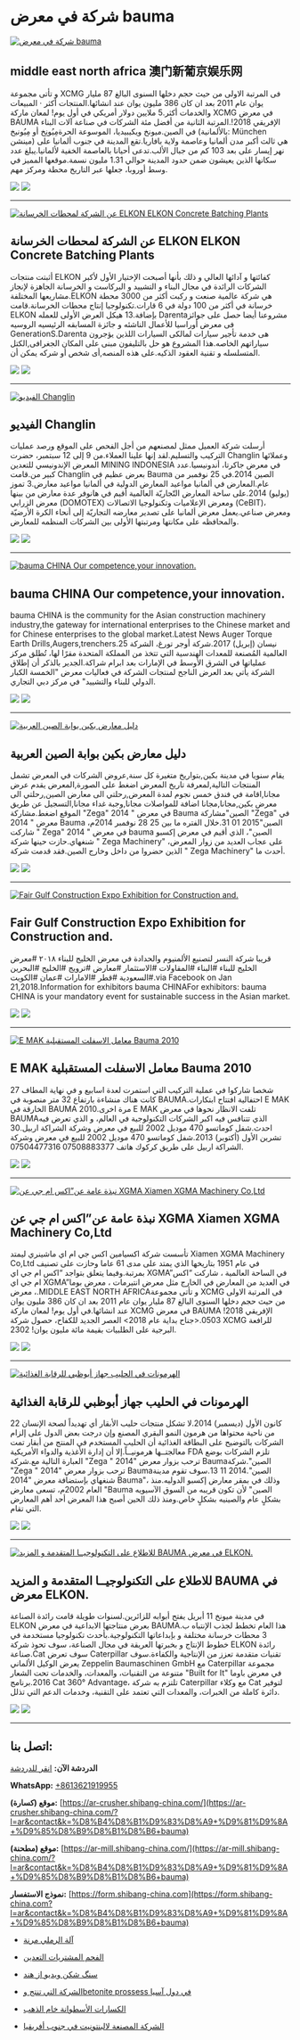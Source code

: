 # شركة في معرض bauma

<a href="https://swt.shibang-china.com/?l=ar&img&k=%D8%B4%D8%B1%D9%83%D8%A9+%D9%81%D9%8A+%D9%85%D8%B9%D8%B1%D8%B6+bauma" target="_blank">![شركة في معرض bauma](http://static.shibang-china.com/all-800x300/844.jpg)</a>

## middle east north africa 澳门新葡京娱乐网
و تأتى مجموعة XCMG فى المرتبة الاولى من حيث حجم دخلها السنوى البالغ 87 مليار يوان عام 2011 بعد ان كان 386 مليون يوان عند انشائها.المنتجات أكثر &middot; المبيعات والخدمات أكثر.5 ملايين دولار أمريكي في أول يوم! لمعان ماركة XCMG في معرض BAUMA الإفريقي 2018!.المرتبة الثانية من أفضل مئة الشركات في صناعة آلات البناء في الصين.ميونخ ويكيبيديا، الموسوعة الحرةمِيُونِخ أو مِيُونيخ (بالألمانية: München مينشن) هي ثالث أكبر مدن ألمانيا وعاصمة ولاية بافاريا.تقع المدينة في جنوب ألمانيا على نهر إيسار على بعد 103 كم من جبال الألب.تدعى أحيانا بالعاصمة الخفية لألمانيا.يبلغ عدد سكانها الذين يعيشون ضمن حدود المدينة حوالي 1.31 مليون نسمة.موقعها المميز في وسط أوروبا، جعلها عبر التاريخ محطة ومركز مهم.


<a href="https://whatsapp.shibangsoft.com/WhatsApp.php" target="_blank" title="WhatsApp">![](http://static.shibang-china.com/icon/whatsapp.png)</a> <a href="https://swt.shibang-china.com/?l=ar&icon&k=%D8%B4%D8%B1%D9%83%D8%A9+%D9%81%D9%8A+%D9%85%D8%B9%D8%B1%D8%B6+bauma" target="_blank">![](http://static.shibang-china.com/icon/chat-ar.png)</a>

---

<a href="https://swt.shibang-china.com/?l=ar&img&k=%D8%B4%D8%B1%D9%83%D8%A9+%D9%81%D9%8A+%D9%85%D8%B9%D8%B1%D8%B6+bauma" target="_blank">![عن الشركة لمحطات الخرسانة ELKON ELKON Concrete Batching Plants](http://static.shibang-china.com/all-800x300/578.jpg)</a>

## عن الشركة لمحطات الخرسانة ELKON ELKON Concrete Batching Plants
أثبتت منتجات ELKON كفائتها و آدائها العالي و ذلك بأنها أصبحت الإختيار الأول لأكبر الشركات الرائدة في مجال البناء و التشييد و البركاست و الخرسانة الجاهزة لإنجاز مشاريعها المختلفة.ELKON هي شركة عالمية صنعت و ركبت أكثر من 3000 محطة خرسانة في أكثر من 100 دولة في 6 قارات.تكنولوجيا إنتاج محطات الخرسانة.قامت ELKON بإضافة.13 هيكل العرض الأولى للعمله Darentaمشروعنا أيضا حصل على جوائز فى معرض أوراسيا للأعمال الناشئه و جائزة المسابقه الرئيسيه الروسيه GenerationS.Darenta هى خدمة تأجير سيارات لمالكى السيارات اللذين يؤجرون سياراتهم الخاصه.هذا المشروع هو حل بالتليفون مبنى على المكان الجغرافى,الكتل المتسلسله و تقنية العقود الذكيه.على هذه المنصه,أى شخص أو شركه يمكن أن.


<a href="https://whatsapp.shibangsoft.com/WhatsApp.php" target="_blank" title="WhatsApp">![](http://static.shibang-china.com/icon/whatsapp.png)</a> <a href="https://swt.shibang-china.com/?l=ar&icon&k=%D8%B4%D8%B1%D9%83%D8%A9+%D9%81%D9%8A+%D9%85%D8%B9%D8%B1%D8%B6+bauma" target="_blank">![](http://static.shibang-china.com/icon/chat-ar.png)</a>

---

<a href="https://swt.shibang-china.com/?l=ar&img&k=%D8%B4%D8%B1%D9%83%D8%A9+%D9%81%D9%8A+%D9%85%D8%B9%D8%B1%D8%B6+bauma" target="_blank">![الفيديو Changlin](http://static.shibang-china.com/all-800x300/46.jpg)</a>

## الفيديو Changlin
أرسلت شركة العميل ممثل لمصنعهم من أجل الفحص على الموقع ورصد عمليات التركيب والتسليم.لقد إنها علينا العملاء.من 9 إلى 12 سبتمبر، حضرت Changlin وعملائها المعرض الإندونيسي للتعدين MINING INDONESIA في معرض جاكرتا، أندونيسيا.عدد كبير من.قامت Changlin بعرض عظيم في Bauma الصين 2014.في 25 نوفمبر من عام.المعارض في ألمانيا مواعيد المعارض الدولية في ألمانيا مواعيد معارض.3 تموز (يوليو) 2014.على ساحة المعارض التّجاريّة العالمية أقيم في هانوفر عدة معارض من بينها معرض الزرابي (DOMOTEX) ومعرض الإعلاميات وتكنولوجيا الاتصالات (CeBIT)، ومعرض صناعي.يعمل معرض ألمانيا على تصدير معارضه التجاريّة إلى أنحاء الكرة الأرضيّة والمحافظه على مكانتها ومرتبتها الأولى بين الشركات المنظمه للمعارض.


<a href="https://whatsapp.shibangsoft.com/WhatsApp.php" target="_blank" title="WhatsApp">![](http://static.shibang-china.com/icon/whatsapp.png)</a> <a href="https://swt.shibang-china.com/?l=ar&icon&k=%D8%B4%D8%B1%D9%83%D8%A9+%D9%81%D9%8A+%D9%85%D8%B9%D8%B1%D8%B6+bauma" target="_blank">![](http://static.shibang-china.com/icon/chat-ar.png)</a>

---

<a href="https://swt.shibang-china.com/?l=ar&img&k=%D8%B4%D8%B1%D9%83%D8%A9+%D9%81%D9%8A+%D9%85%D8%B9%D8%B1%D8%B6+bauma" target="_blank">![bauma CHINA Our competence,your innovation.](http://static.shibang-china.com/all-800x300/941.jpg)</a>

## bauma CHINA Our competence,your innovation.
bauma CHINA is the community for the Asian construction machinery industry,the gateway for international enterprises to the Chinese market and for Chinese enterprises to the global market.Latest News Auger Torque Earth Drills,Augers,trenchers.25 نيسان (إبريل) 2017.شركة أوجر تورغ، الشركة العالمية المُصنعة للمعدات الهندسية التي تتخذ من المملكة المتحدة مقرًا لها، تُطلق مركز عملياتها في الشرق الأوسط في الإمارات بعد ابرام شراكة.الجدير بالذكر أن إطلاق الشركة يأتي بعد العرض الناجح لمنتجات الشركة في فعاليات معرض &quot;الخمسة الكبار الدولي للبناء والتشييد&quot; في مركز دبي التجاري.


<a href="https://whatsapp.shibangsoft.com/WhatsApp.php" target="_blank" title="WhatsApp">![](http://static.shibang-china.com/icon/whatsapp.png)</a> <a href="https://swt.shibang-china.com/?l=ar&icon&k=%D8%B4%D8%B1%D9%83%D8%A9+%D9%81%D9%8A+%D9%85%D8%B9%D8%B1%D8%B6+bauma" target="_blank">![](http://static.shibang-china.com/icon/chat-ar.png)</a>

---

<a href="https://swt.shibang-china.com/?l=ar&img&k=%D8%B4%D8%B1%D9%83%D8%A9+%D9%81%D9%8A+%D9%85%D8%B9%D8%B1%D8%B6+bauma" target="_blank">![دليل معارض بكين بوابة الصين العربية](http://static.shibang-china.com/all-800x300/1011.jpg)</a>

## دليل معارض بكين بوابة الصين العربية
يقام سنويا في مدينة بكين,بتواريخ متغيرة كل سنة,عروض الشركات في المعرض تشمل المنتجات التالية,لمعرفة تاريخ المعرض اضغط على الصورة,المعرض يقدم عرض مجانا,اقامة في فندق خمس نجوم لمدة المعرض,رحلتي الى معارض الصين,رحلتي الى معرض بكين,مجانا,مجانا اضافة للمواصلات مجانا,وجبة غداء مجانا,التسجيل عن طريق الموقع اضغط.مشاركة &quot;Zega&quot; في معرض &quot; 2014 Bauma الصين&quot;مشاركة &quot;Zega&quot; في معرض &quot; 2014 Bauma الصين&quot;2015 01 31.خلال الفتره ما بين 25 28 نوفمبر 2014م، شاركت &quot; Zega&quot; في معرض &quot; 2014 bauma الصين&quot;، الذي أقيم في معرض إكسبو شنغهاي.حازت حينها شركة &quot; Zega Machinery&quot; على عجاب العديد من زوار المعرض، الذين حضروا من داخل وخارج الصين.فقد قدمت شركة &quot; Zega Machinery&quot; أحدث ما.


<a href="https://whatsapp.shibangsoft.com/WhatsApp.php" target="_blank" title="WhatsApp">![](http://static.shibang-china.com/icon/whatsapp.png)</a> <a href="https://swt.shibang-china.com/?l=ar&icon&k=%D8%B4%D8%B1%D9%83%D8%A9+%D9%81%D9%8A+%D9%85%D8%B9%D8%B1%D8%B6+bauma" target="_blank">![](http://static.shibang-china.com/icon/chat-ar.png)</a>

---

<a href="https://swt.shibang-china.com/?l=ar&img&k=%D8%B4%D8%B1%D9%83%D8%A9+%D9%81%D9%8A+%D9%85%D8%B9%D8%B1%D8%B6+bauma" target="_blank">![Fair Gulf Construction Expo Exhibition for Construction and.](http://static.shibang-china.com/all-800x300/1055.jpg)</a>

## Fair Gulf Construction Expo Exhibition for Construction and.
قريبا شركة النسر لتصنيع الألمنيوم والحدادة في معرض الخليج للبناء ٢٠١٨ #معرض الخليج للبناء #البناء #المقاولات #الاستثمار #معارض #ترويج #الخليج #البحرين #السعودية #قطر #الامارات #عمان #الكويت.via Facebook on Jan 21,2018.Information for exhibitors bauma CHINAFor exhibitors: bauma CHINA is your mandatory event for sustainable success in the Asian market.


<a href="https://whatsapp.shibangsoft.com/WhatsApp.php" target="_blank" title="WhatsApp">![](http://static.shibang-china.com/icon/whatsapp.png)</a> <a href="https://swt.shibang-china.com/?l=ar&icon&k=%D8%B4%D8%B1%D9%83%D8%A9+%D9%81%D9%8A+%D9%85%D8%B9%D8%B1%D8%B6+bauma" target="_blank">![](http://static.shibang-china.com/icon/chat-ar.png)</a>

---

<a href="https://swt.shibang-china.com/?l=ar&img&k=%D8%B4%D8%B1%D9%83%D8%A9+%D9%81%D9%8A+%D9%85%D8%B9%D8%B1%D8%B6+bauma" target="_blank">![E MAK معامل الاسفلت المستقبلية Bauma 2010](http://static.shibang-china.com/all-800x300/1327.jpg)</a>

## E MAK معامل الاسفلت المستقبلية Bauma 2010
27 شخصا شاركوا في عملية التركيب التي استمرت لعدة اسابيع و في نهاية المطاف كانت هناك منشاءة بارتفاع 32 متر منصوبة في BAUMA.احتفالية افتتاح ابتكارات E MAK الخارقة في BAUMA 2010.مرة اخرى E MAK تلفت الانظار نحوها في معرض BAUMAالذي تتنافس فيه اكبر الشركات التكنولوجية في العالم، و الذي تعرض فيه احدث.شفل كوماتسو 470 موديل 2002 للبيع في معرض وشركة الشراكة اربيل.30 تشرين الأول (أكتوبر) 2013.شفل كوماتسو 470 موديل 2002 للبيع في معرض وشركة الشراكة اربيل على طريق كركوك هاتف 07508883377 07504477316.


<a href="https://whatsapp.shibangsoft.com/WhatsApp.php" target="_blank" title="WhatsApp">![](http://static.shibang-china.com/icon/whatsapp.png)</a> <a href="https://swt.shibang-china.com/?l=ar&icon&k=%D8%B4%D8%B1%D9%83%D8%A9+%D9%81%D9%8A+%D9%85%D8%B9%D8%B1%D8%B6+bauma" target="_blank">![](http://static.shibang-china.com/icon/chat-ar.png)</a>

---

<a href="https://swt.shibang-china.com/?l=ar&img&k=%D8%B4%D8%B1%D9%83%D8%A9+%D9%81%D9%8A+%D9%85%D8%B9%D8%B1%D8%B6+bauma" target="_blank">![نبذة عامة عن”اكس ام جي عن XGMA Xiamen XGMA Machinery Co,Ltd](http://static.shibang-china.com/all-800x300/609.jpg)</a>

## نبذة عامة عن”اكس ام جي عن XGMA Xiamen XGMA Machinery Co,Ltd
تأسست شركة اكسيامين اكس جي ام اي ماشينري ليمتد Xiamen XGMA Machinery Co,Ltd في عام 1951 بتاريخها الذي يمتد على مدى 61 عاما وحازت على تصنيف بمرتبة.وفيما يتعلق بتواجد “اكس ام جي اي XGMA”في الساحة العالمية ، شاركت “اكس ام جي اي XGMA”في العديد من المعارض في الخارج مثل معرض انتيرمات ، معرض بوما ، معرض.MIDDLE EAST NORTH AFRICAو تأتى مجموعة XCMG فى المرتبة الاولى من حيث حجم دخلها السنوى البالغ 87 مليار يوان عام 2011 بعد ان كان 386 مليون يوان عند انشائها.في أول يوم! لمعان ماركة XCMG في معرض BAUMA الإفريقي 2018! 0503.&lt;جناح بداية عام 2018&gt; العصر الجديد للكفاح، حصول شركة XCMG للرافعة البرجية على الطلبيات بقيمة مائة مليون يوان! 2302.


<a href="https://whatsapp.shibangsoft.com/WhatsApp.php" target="_blank" title="WhatsApp">![](http://static.shibang-china.com/icon/whatsapp.png)</a> <a href="https://swt.shibang-china.com/?l=ar&icon&k=%D8%B4%D8%B1%D9%83%D8%A9+%D9%81%D9%8A+%D9%85%D8%B9%D8%B1%D8%B6+bauma" target="_blank">![](http://static.shibang-china.com/icon/chat-ar.png)</a>

---

<a href="https://swt.shibang-china.com/?l=ar&img&k=%D8%B4%D8%B1%D9%83%D8%A9+%D9%81%D9%8A+%D9%85%D8%B9%D8%B1%D8%B6+bauma" target="_blank">![الهرمونات في الحليب جهاز أبوظبي للرقابة الغذائية](http://static.shibang-china.com/all-800x300/673.jpg)</a>

## الهرمونات في الحليب جهاز أبوظبي للرقابة الغذائية
22 كانون الأول (ديسمبر) 2014.لا تشكل منتجات حليب الأبقار أي تهديداً لصحة الإنسان من ناحية محتواها من هرمون النمو البقري المصنع وإن درجت بعض الدول على إلزام الشركات بالتوضيح على البطاقة الغذائية أن الحليب المستخدم في المنتج من أبقار تمت معالجتــها هرمونيــاً.إلا أن إدارة الأغذية والدواء الأمريكية FDA تلزم الشركات بوضع العبارة التالية مع.شركة &quot;Zega &quot; ترحب بزوار معرض &quot;2014 Baumaالصين&quot;.شركة &quot;Zega &quot; ترحب بزوار معرض &quot;2014 Baumaالصين&quot;.2014 11 13.سوف تقوم مدينة شنغهاي بإستضافة معرض &quot;2014 Bauma&quot;، وذلك في بمقر معارض إكسبو الدوليه.منذ العام 2002م، تسعى معارض &quot;Bauma الصين&quot; لأن تكون قريبه من السوق الآسيويه بشكلٍ عام والصينيه بشكلٍ خاص.ومنذ ذلك الحين أصبح هذا المعرض أحد أهم المعارض التي تقام.


<a href="https://whatsapp.shibangsoft.com/WhatsApp.php" target="_blank" title="WhatsApp">![](http://static.shibang-china.com/icon/whatsapp.png)</a> <a href="https://swt.shibang-china.com/?l=ar&icon&k=%D8%B4%D8%B1%D9%83%D8%A9+%D9%81%D9%8A+%D9%85%D8%B9%D8%B1%D8%B6+bauma" target="_blank">![](http://static.shibang-china.com/icon/chat-ar.png)</a>

---

<a href="https://swt.shibang-china.com/?l=ar&img&k=%D8%B4%D8%B1%D9%83%D8%A9+%D9%81%D9%8A+%D9%85%D8%B9%D8%B1%D8%B6+bauma" target="_blank">![للاطلاع على التكنولوجيــا المتقدمة و المزيد BAUMA في معرض ELKON.](http://static.shibang-china.com/all-800x300/418.jpg)</a>

## للاطلاع على التكنولوجيــا المتقدمة و المزيد BAUMA في معرض ELKON.
في مدينة ميونخ 11 أبريل يفتح أبوابه للزائرين.لسنوات طويلة قامت رائدة الصناعة ELKON بعرض منتاجتها الابداعية في معرض BAUMA.هذا العام تخطط لجذب الإنتباه ب 3 محطات خرسانة مختلفة و بإبداعاتها التكنولوجية.بأحدث تكنولوجيا مستخدمة في خطوط الإنتاج و بخبرتها العريقة في مجال الصناعة، سوف تحوذ شركة ELKON رائدة صناعة.Cat سوف تعرض Caterpillar تقنيات متقدمة تعزز من الإنتاجية والكفاءة.سوف يعرض الوكيل الألماني Zeppelin Baumaschinen GmbH مع Caterpillar مجموعة متنوعة من التقنيات، والمعدات، والخدمات تحت الشعار &quot;Built for It&quot; في معرض باوما 2016.برنامج Cat 360° Advantage، تلتزم به شركة Caterpillar مع وكلاء Cat لتوفير دائرة كاملة من الخبرات، والمعدات التي تعتمد على التقنية، وخدمات الدعم التي تذلل.


<a href="https://whatsapp.shibangsoft.com/WhatsApp.php" target="_blank" title="WhatsApp">![](http://static.shibang-china.com/icon/whatsapp.png)</a> <a href="https://swt.shibang-china.com/?l=ar&icon&k=%D8%B4%D8%B1%D9%83%D8%A9+%D9%81%D9%8A+%D9%85%D8%B9%D8%B1%D8%B6+bauma" target="_blank">![](http://static.shibang-china.com/icon/chat-ar.png)</a>

---
## اتصل بنا:

**الدردشة الآن:** [انقر للدردشة](https://swt.shibang-china.com?l=ar&contact&k=%D8%B4%D8%B1%D9%83%D8%A9+%D9%81%D9%8A+%D9%85%D8%B9%D8%B1%D8%B6+bauma)

**WhatsApp:**  [+8613621919955](https://whatsapp.shibangsoft.com/WhatsApp.php)

**موقع (كسارة):** [https://ar-crusher.shibang-china.com/](https://ar-crusher.shibang-china.com/?l=ar&contact&k=%D8%B4%D8%B1%D9%83%D8%A9+%D9%81%D9%8A+%D9%85%D8%B9%D8%B1%D8%B6+bauma)

**موقع (مطحنة):** [https://ar-mill.shibang-china.com/](https://ar-mill.shibang-china.com/?l=ar&contact&k=%D8%B4%D8%B1%D9%83%D8%A9+%D9%81%D9%8A+%D9%85%D8%B9%D8%B1%D8%B6+bauma)

**نموذج الاستفسار:** [https://form.shibang-china.com](https://form.shibang-china.com?l=ar&contact&k=%D8%B4%D8%B1%D9%83%D8%A9+%D9%81%D9%8A+%D9%85%D8%B9%D8%B1%D8%B6+bauma)

* [آلة الرملي مرنة](../24/%D8%A2%D9%84%D8%A9%20%D8%A7%D9%84%D8%B1%D9%85%D9%84%D9%8A%20%D9%85%D8%B1%D9%86%D8%A9.md)

* [الفحم المشتريات التعدين](../23/%D8%A7%D9%84%D9%81%D8%AD%D9%85%20%D8%A7%D9%84%D9%85%D8%B4%D8%AA%D8%B1%D9%8A%D8%A7%D8%AA%20%D8%A7%D9%84%D8%AA%D8%B9%D8%AF%D9%8A%D9%86.md)

* [سنگ شکن ویدیو از هند](../21/%D8%B3%D9%86%DA%AF%20%D8%B4%DA%A9%D9%86%20%D9%88%DB%8C%D8%AF%DB%8C%D9%88%20%D8%A7%D8%B2%20%D9%87%D9%86%D8%AF.md)

* [الشركة التي تنتج وbetonite prossess في دول آسيا](../25/%D8%A7%D9%84%D8%B4%D8%B1%D9%83%D8%A9%20%D8%A7%D9%84%D8%AA%D9%8A%20%D8%AA%D9%86%D8%AA%D8%AC%20%D9%88betonite%20prossess%20%D9%81%D9%8A%20%D8%AF%D9%88%D9%84%20%D8%A2%D8%B3%D9%8A%D8%A7.md)

* [الكسارات الأسطوانة خام الذهب](../25/%D8%A7%D9%84%D9%83%D8%B3%D8%A7%D8%B1%D8%A7%D8%AA%20%D8%A7%D9%84%D8%A3%D8%B3%D8%B7%D9%88%D8%A7%D9%86%D8%A9%20%D8%AE%D8%A7%D9%85%20%D8%A7%D9%84%D8%B0%D9%87%D8%A8.md)

* [الشركة المصنعة لالبنتونيت في جنوب أفريقيا](../25/%D8%A7%D9%84%D8%B4%D8%B1%D9%83%D8%A9%20%D8%A7%D9%84%D9%85%D8%B5%D9%86%D8%B9%D8%A9%20%D9%84%D8%A7%D9%84%D8%A8%D9%86%D8%AA%D9%88%D9%86%D9%8A%D8%AA%20%D9%81%D9%8A%20%D8%AC%D9%86%D9%88%D8%A8%20%D8%A3%D9%81%D8%B1%D9%8A%D9%82%D9%8A%D8%A7.md)